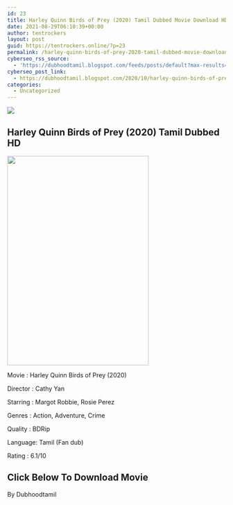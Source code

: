 ```yaml
---
id: 23
title: Harley Quinn Birds of Prey (2020) Tamil Dubbed Movie Download HD
date: 2021-08-29T06:10:39+00:00
author: tentrockers
layout: post
guid: https://tentrockers.online/?p=23
permalink: /harley-quinn-birds-of-prey-2020-tamil-dubbed-movie-download-hd/
cyberseo_rss_source:
  - 'https://dubhoodtamil.blogspot.com/feeds/posts/default?max-results=150&start-index=1'
cyberseo_post_link:
  - https://dubhoodtamil.blogspot.com/2020/10/harley-quinn-birds-of-prey-2020-tamil.html
categories:
  - Uncategorized
---
```

<div class="media_block">
  <img src="https://1.bp.blogspot.com/-dx1eRfFlhKQ/X5EZr4lQRDI/AAAAAAAAC08/7CPyiqD_IckSUlOqkwrmKXQze4Kc4JKFwCNcBGAsYHQ/s72-w326-h483-c/unnamed.jpg" class="media_thumbnail" />
</div>

## Harley Quinn Birds of Prey (2020) Tamil Dubbed HD

<div class="separator">
  <a href="https://1.bp.blogspot.com/-dx1eRfFlhKQ/X5EZr4lQRDI/AAAAAAAAC08/7CPyiqD_IckSUlOqkwrmKXQze4Kc4JKFwCNcBGAsYHQ/s512/unnamed.jpg" imageanchor="1"><img loading="lazy" border="0" data-original-height="512" data-original-width="345" height="483" src="https://1.bp.blogspot.com/-dx1eRfFlhKQ/X5EZr4lQRDI/AAAAAAAAC08/7CPyiqD_IckSUlOqkwrmKXQze4Kc4JKFwCNcBGAsYHQ/w326-h483/unnamed.jpg" width="326" /></a>
</div>

Movie	<span></span>:	<span></span>Harley Quinn Birds of Prey (2020)&nbsp;

Director	<span></span>:	<span></span>Cathy Yan&nbsp;

Starring	<span></span>:	<span></span>Margot Robbie, Rosie Perez&nbsp;

Genres	<span></span>:	<span></span>Action, Adventure, Crime&nbsp;

Quality	<span></span>:	<span></span>BDRip&nbsp;

Language:	<span></span>Tamil (Fan dub)

Rating	<span></span>:	<span></span>6.1/10

## <span><b>Click Below To Download Movie</b></span>

By Dubhoodtamil